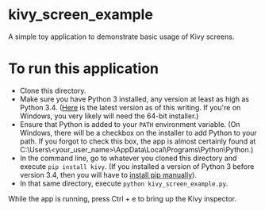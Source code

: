 # kivy_screen_example
A simple toy application to demonstrate basic usage of Kivy screens.


# To run this application

 - Clone this directory.
 - Make sure you have Python 3 installed, any version at least as high as Python 3.4. ([Here](https://www.python.org/downloads/release/python-3112/) is the latest version as of this writing. If you're on Windows, you very likely will need the 64-bit installer.)
 - Ensure that Python is added to your `PATH` environment variable. (On Windows, there will be a checkbox on the installer to add Python to your path. If you forgot to check this box, the app is almost certainly found at C:\Users\\<your_user_name\>\AppData\Local\Programs\Python\Python.)
 - In the command line, go to whatever you cloned this directory and execute `pip install kivy`. (If you installed a version of Python 3 before version 3.4, then you will have to [install pip manually](https://pip.pypa.io/en/stable/installation/)).
 - In that same directory, execute `python kivy_screen_example.py`.

While the app is running, press Ctrl + e to bring up the Kivy inspector.
